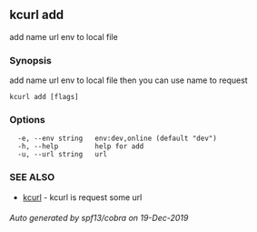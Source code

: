 ## kcurl add

add name url env to local file

### Synopsis

add name url env to local file then you can use name to request

```
kcurl add [flags]
```

### Options

```
  -e, --env string   env:dev,online (default "dev")
  -h, --help         help for add
  -u, --url string   url
```

### SEE ALSO

* [kcurl](kcurl.md)	 - kcurl is request some url

###### Auto generated by spf13/cobra on 19-Dec-2019
